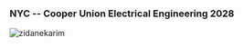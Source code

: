 <h3 >NYC -- Cooper Union Electrical Engineering 2028</h3>
<p><img align="center" src="https://github-readme-stats.vercel.app/api/top-langs?username=zidanekarim&show_icons=true&locale=en&layout=compact&theme=shadow_blue" alt="zidanekarim" /></p>
